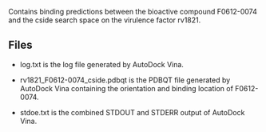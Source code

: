 Contains binding predictions between the bioactive compound F0612-0074 and the cside search space on the virulence factor rv1821.

## Files

- log.txt is the log file generated by AutoDock Vina.

- rv1821_F0612-0074_cside.pdbqt is the PDBQT file generated by AutoDock Vina containing the orientation and binding location of F0612-0074.

- stdoe.txt is the combined STDOUT and STDERR output of AutoDock Vina.

